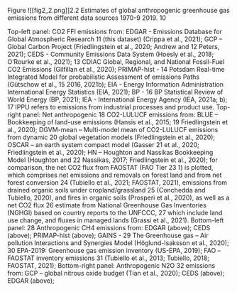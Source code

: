 Figure ![[fig2_2.png]]2.2 Estimates of global anthropogenic greenhouse gas emissions from different data sources 1970-9 2019. 10


Top-left panel: CO2 FFI emissions from: EDGAR - Emissions Database for Global Atmospheric Research 11 (this dataset) (Crippa et al., 2021); GCP – Global Carbon Project (Friedlingstein et al., 2020; Andrew and 12 Peters, 2021); CEDS - Community Emissions Data System (Hoesly et al., 2018; O’Rourke et al., 2021); 13 CDIAC Global, Regional, and National Fossil-Fuel CO2 Emissions (Gilfillan et al., 2020); PRIMAP-hist - 14 Potsdam Real-time Integrated Model for probabilistic Assessment of emissions Paths (Gütschow et al., 15 2016, 2021b); EIA - Energy Information Administration International Energy Statistics (EIA, 2021); BP - 16 BP Statistical Review of World Energy (BP, 2021); IEA - International Energy Agency (IEA, 2021a; b); 17 IPPU refers to emissions from industrial processes and product use. Top-right panel: Net anthropogenic 18 CO2-LULUCF emissions from: BLUE – Bookkeeping of land-use emissions (Hansis et al., 2015; 19 Friedlingstein et al., 2020); DGVM-mean – Multi-model mean of CO2-LULUCF emissions from dynamic 20 global vegetation models (Friedlingstein et al., 2020); OSCAR – an earth system compact model (Gasser 21 et al., 2020; Friedlingstein et al., 2020); HN – Houghton and Nassikas Bookkeeping Model (Houghton and 22 Nassikas, 2017; Friedlingstein et al., 2020); for comparison, the net CO2 flux from FAOSTAT (FAO Tier 23 1) is plotted, which comprises net emissions and removals on forest land and from net forest conversion 24 (Tubiello et al., 2021; FAOSTAT, 2021), emissions from drained organic soils under cropland/grassland 25 (Conchedda and Tubiello, 2020), and fires in organic soils (Prosperi et al., 2020), as well as a net CO2 flux 26 estimate from National Greenhouse Gas Inventories (NGHGI) based on country reports to the UNFCCC, 27 which include land use change, and fluxes in managed lands (Grassi et al., 2021). Bottom-left panel: 28 Anthropogenic CH4 emissions from: EDGAR (above); CEDS (above); PRIMAP-hist (above); GAINS - 29 The Greenhouse gas – Air pollution Interactions and Synergies Model (Höglund-Isaksson et al., 2020); 30 EPA-2019: Greenhouse gas emission inventory (US-EPA, 2019); FAO –FAOSTAT inventory emissions 31 (Tubiello et al., 2013; Tubiello, 2018; FAOSTAT, 2021); Bottom-right panel: Anthropogenic N2O 32 emissions from: GCP – global nitrous oxide budget (Tian et al., 2020); CEDS (above); EDGAR (above);